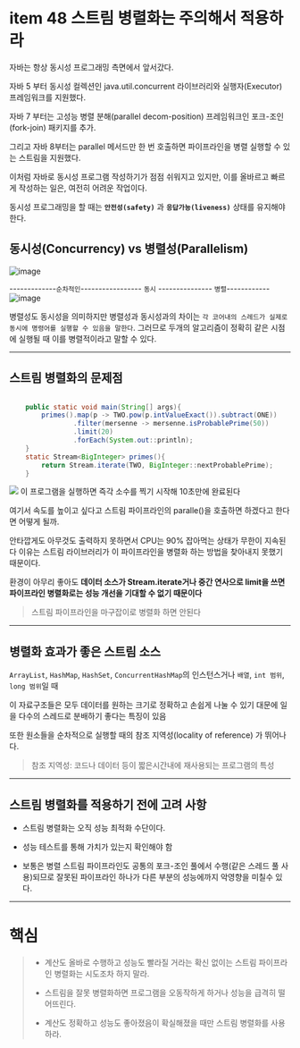 # item 48 스트림 병렬화는 주의해서 적용하라

자바는 항상 동시성 프로그래밍 측면에서 앞서갔다.

자바 5 부터 동시성 컬렉션인 java.util.concurrent 라이브러리와 실행자(Executor) 프레임워크를 지원했다.

자바 7 부터는 고성능 병렬 분해(parallel decom-position) 프레임워크인 포크-조인(fork-join) 패키지를 추가.

그리고 자바 8부터는 parallel 메서드만 한 번 호출하면 파이프라인을 병렬 실행할 수 있는 스트림을 지원했다.

이처럼 자바로 동시성 프로그램 작성하기가 점점 쉬워지고 있지만, 이를 올바르고 빠르게 작성하는 일은, 여전히 어려운 작업이다.

동시성 프로그래밍을 할 때는 **`안전성(safety)`** 과 **`응답가능(liveness)`** 상태를 유지해야 한다.

## 동시성(Concurrency) vs 병렬성(Parallelism)
![image](https://user-images.githubusercontent.com/90130141/168432048-ff2062b5-b113-44c9-a567-952ccaf5d3d5.png)

-------------`순차적인`-----------------      `동시` ---------------   `병렬`------------
![image](https://user-images.githubusercontent.com/90130141/168431985-80e52e12-20a2-4bfe-a981-905bde869976.png)


병렬성도 동시성을 의미하지만 병렬성과 동시성과의 차이는 `각 코어내의 스레드가 실제로 동시에 명령어를 실행할 수 있음을 말한다`. 그러므로 두개의 알고리즘이 정확히 같은 시점에 실행될 때 이를 병렬적이라고 말할 수 있다.

---
## 스트림 병렬화의 문제점

```java

    public static void main(String[] args){
        primes().map(p -> TWO.pow(p.intValueExact()).subtract(ONE))
                .filter(mersenne -> mersenne.isProbablePrime(50))
                .limit(20)
                .forEach(System.out::println);
    }
    static Stream<BigInteger> primes(){
        return Stream.iterate(TWO, BigInteger::nextProbablePrime);
    }

```
![](@attachment/Clipboard_2022-05-14-22-11-24.png)
이 프로그램을 실행하면 즉각 소수를 찍기 시작해  10초만에 완료된다

여기서 속도를 높이고 싶다고 스트림 파이프라인의 paralle()을 호출하면 하겠다고 한다면 어떻게 될까.

안타깝게도 아무것도 출력하지 못하면서 CPU는 90% 잡아먹는 상태가 무한이 지속된다 이유는 스트림 라이브러리가 이 파이프라인을 병렬화 하는 방법을 찾아내지 못했기 때문이다.

환경이 아무리 좋아도 **데이터 소스가 Stream.iterate거나 중간 연사으로 limit을 쓰면 파이프라인 병렬화로는 성능 개선을 기대할 수 없기 때문이다**

>스트림 파이프라인을 마구잡이로 병렬화 하면 안된다

---

## 병렬화 효과가 좋은 스트림 소스
`ArrayList`, `HashMap`, `HashSet`, `ConcurrentHashMap`의 인스턴스거나 `배열`, `int 범위`, `long 범위`일 때 

이 자료구조들은 모두 데이터를 원하는 크기로 정확하고 손쉽게 나눌 수 있기 대문에 일을 다수의 스레드로 분배하기 좋다는 특징이 있음

또한 원소들을 순차적으로 실행할 때의 참조 지역성(locality of reference) 가 뛰어나다.
>참조 지역성:
코드나 데이터 등이 짧은시간내에 재사용되는 프로그램의 특성



---

## 스트림 병렬화를 적용하기 전에 고려 사항
* 스트림 병렬화는 오직 성능 최적화 수단이다.

* 성능 테스트를 통해 가치가 있는지 확인해야 함

* 보통은 병렬 스트림 파이프라인도 공통의 포크-조인 풀에서 수행(같은 스레드 풀 사용)되므로 잘못된 파이프라인 하나가 다른 부분의 성능에까지 악영향을 미칠수 있다.

---




# 핵심

>* 계산도 올바로 수행하고 성능도 빨라질 거라는 확신 없이는 스트림 파이프라인 병렬화는 시도조차 하지 말라.
>
>* 스트림을 잘못 병렬화하면 프로그램을 오동작하게 하거나 성능을 급격히 떨어뜨린다.
>
> * 계산도 정확하고 성능도 좋아졌음이 확실해졌을 때만 스트림 병렬화를 사용하라.
